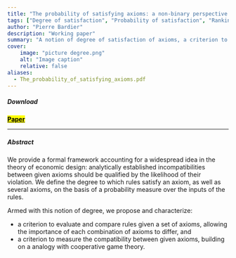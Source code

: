 ```yaml
---
title: "The probability of satisfying axioms: a non-binary perspective on economic design"
tags: ["Degree of satisfaction", "Probability of satisfaction", "Ranking of rules", "Performance of rules", "Desirability of axioms", "Compatibility of axioms", "Market design","Voting","Social choice"]
author: "Pierre Bardier"
description: "Working paper" 
summary: "A notion of degree of satisfaction of axioms, a criterion to compare rules, a measure of axioms' compatibility." 
cover:
    image: "picture degree.png"
    alt: "Image caption"
    relative: false
aliases:
  - The_probability_of_satisfying_axioms.pdf
---
```


##### Download

[**<mark class="blue">Paper</mark>**](The_probability_of_satisfying_axioms.pdf)

---

##### Abstract

We provide a formal framework accounting for a widespread idea in the theory of economic design: analytically established incompatibilities between given axioms should be qualified by the likelihood of their violation. We define the degree to which rules  satisfy an axiom, as well as several axioms, on the basis of a probability measure over the inputs of the rules.

Armed with this notion of degree, we propose and characterize:
<ul>
<li>a criterion to evaluate and compare rules given a set of axioms, allowing the importance of each combination of axioms to differ, and</li>
<li>a criterion to measure the compatibility between given axioms, building on a analogy with cooperative game theory.</li>
